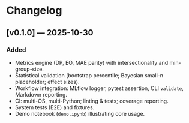 # Changelog
<!-- A simple changelog for your first release candidate. Helps clients and teammates track what’s in v0.1.0.  -->
## [v0.1.0] — 2025-10-30
### Added
- Metrics engine (DP, EO, MAE parity) with intersectionality and min-group-size.
- Statistical validation (bootstrap percentile; Bayesian small-n placeholder; effect sizes).
- Workflow integration: MLflow logger, pytest assertion, CLI `validate`, Markdown reporting.
- CI: multi-OS, multi-Python; linting & tests; coverage reporting.
- System tests (E2E) and fixtures.
- Demo notebook (`demo.ipynb`) illustrating core usage.
